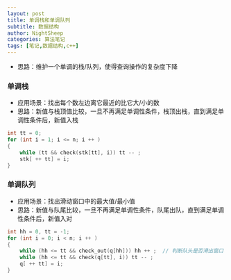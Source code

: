 ```yaml
---
layout: post
title: 单调栈和单调队列
subtitle: 数据结构
author: NightSheep
categories: 算法笔记
tags: [笔记,数据结构,c++]
---
```


- 思路：维护一个单调的栈/队列，使得查询操作的复杂度下降

### 单调栈

- 应用场景：找出每个数左边离它最近的比它大/小的数
- 思路：新值与栈顶值比较，一旦不再满足单调性条件，栈顶出栈，直到满足单调性条件后，新值入栈

```cpp
int tt = 0;
for (int i = 1; i <= n; i ++ )
{
    while (tt && check(stk[tt], i)) tt -- ;
    stk[ ++ tt] = i;
}
```

### 单调队列

- 应用场景：找出滑动窗口中的最大值/最小值
- 思路：新值与队尾比较，一旦不再满足单调性条件，队尾出队，直到满足单调性条件后，新值入对

```cpp
int hh = 0, tt = -1;
for (int i = 0; i < n; i ++ )
{
    while (hh <= tt && check_out(q[hh])) hh ++ ;  // 判断队头是否滑出窗口
    while (hh <= tt && check(q[tt], i)) tt -- ;
    q[ ++ tt] = i;
}
```

